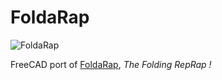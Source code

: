 FoldaRap
========

![FoldaRap][ESC01]

FreeCAD port of [FoldaRap][PRO01], *The Folding RepRap !*

[ESC01]: https://raw.githubusercontent.com/xoan/FoldaRap/master/foldarap.png
[PRO01]: http://reprap.org/wiki/FoldaRap
